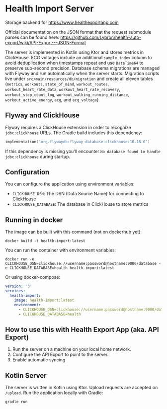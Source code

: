 # Health Import Server
Storage backend for https://www.healthexportapp.com

Official documentation on the JSON format that the request submodule parses can be found here: https://github.com/Lybron/health-auto-export/wiki/API-Export---JSON-Format

The server is implemented in Kotlin using Ktor and stores metrics in ClickHouse. ECG voltages include an additional `sample_index` column to avoid deduplication when timestamps repeat and use `DateTime64` to preserve sub-second precision.
Database schema migrations are managed with Flyway and run automatically when the server starts. Migration scripts live under `src/main/resources/db/migration` and create all eleven tables (`metrics`, `workouts`, `state_of_mind`, `workout_routes`, `workout_heart_rate_data`, `workout_heart_rate_recovery`, `workout_step_count_log`, `workout_walking_running_distance`, `workout_active_energy`, `ecg`, and `ecg_voltage`).

## Flyway and ClickHouse
Flyway requires a ClickHouse extension in order to recognize `jdbc:clickhouse` URLs. The Gradle build includes this dependency:

```kotlin
implementation("org.flywaydb:flyway-database-clickhouse:10.18.0")
```

If this dependency is missing you'll encounter `No database found to handle jdbc:clickhouse` during startup.

## Configuration
You can configure the application using environment variables:
- `CLICKHOUSE_DSN`: The DSN (Data Source Name) for connecting to ClickHouse
- `CLICKHOUSE_DATABASE`: The database in ClickHouse to store metrics


## Running in docker
The image can be built with this command (not on dockerhub yet):
```
docker build -t health-import:latest
```

You can run the container with environment variables:
```
docker run -e CLICKHOUSE_DSN=clickhouse://username:password@hostname:9000/database -e CLICKHOUSE_DATABASE=health health-import:latest
```

Or using docker-compose:
```yaml
version: '3'
services:
  health-import:
    image: health-import:latest
    environment:
      - CLICKHOUSE_DSN=clickhouse://username:password@hostname:9000/database
      - CLICKHOUSE_DATABASE=health
```

## How to use this with Health Export App (aka. API Export)
1. Run the server on a machine on your local home network.
2. Configure the API Export to point to the server.
3. Enable automatic syncing 

## Kotlin Server
The server is written in Kotlin using Ktor. Upload requests are accepted on `/upload`.
Run the application locally with Gradle:

```bash
gradle run
```


